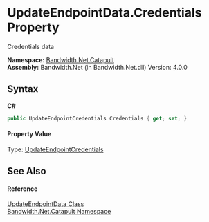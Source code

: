 ﻿# UpdateEndpointData.Credentials Property 
 

Credentials data

**Namespace:**&nbsp;<a href ="N_Bandwidth_Net_Catapult.md">Bandwidth.Net.Catapult</a><br />**Assembly:**&nbsp;Bandwidth.Net (in Bandwidth.Net.dll) Version: 4.0.0

## Syntax

**C#**<br />
``` C#
public UpdateEndpointCredentials Credentials { get; set; }
```


#### Property Value
Type: <a href ="T_Bandwidth_Net_Catapult_UpdateEndpointCredentials.md">UpdateEndpointCredentials</a>

## See Also


#### Reference
<a href ="T_Bandwidth_Net_Catapult_UpdateEndpointData.md">UpdateEndpointData Class</a><br /><a href ="N_Bandwidth_Net_Catapult.md">Bandwidth.Net.Catapult Namespace</a><br />